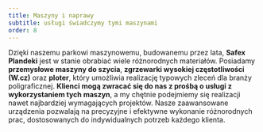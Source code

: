 ```yaml
---
title: Maszyny i naprawy
subtitle: usługi świadczymy tymi maszynami
order: 8
---
```


Dzięki naszemu parkowi maszynowemu, budowanemu przez lata, **Safex Plandeki**
jest w stanie obrabiać wiele różnorodnych materiałów. Posiadamy **przemysłowe
maszyny do szycia**, **zgrzewarki wysokiej częstotliwości (W.cz)** oraz
**ploter**, który umożliwia realizację typowych zleceń dla branży
poligraficznej. **Klienci mogą zwracać się do nas z prośbą o usługi z
wykorzystaniem tych maszyn**, a my chętnie podejmiemy się realizacji nawet
najbardziej wymagających projektów. Nasze zaawansowane urządzenia pozwalają na
precyzyjne i efektywne wykonanie różnorodnych prac, dostosowanych do
indywidualnych potrzeb każdego klienta.
